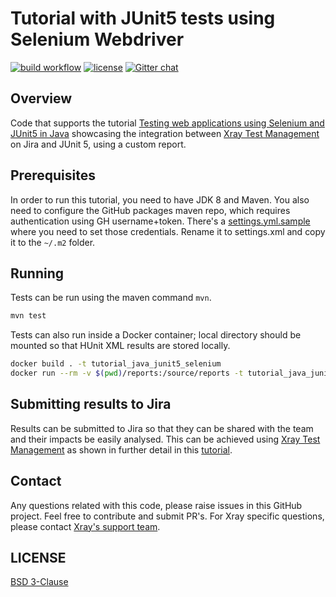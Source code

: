 # Tutorial with JUnit5 tests using Selenium Webdriver

[![build workflow](https://github.com/Xray-App/tutorial-java-junit5-selenium/actions/workflows/main.yml/badge.svg)](https://github.com/Xray-App/tutorial-java-junit5-selenium/actions/workflows/main.yml)
[![license](https://img.shields.io/badge/License-BSD%203--Clause-green.svg)](https://opensource.org/licenses/BSD-3-Clause)
[![Gitter chat](https://badges.gitter.im/gitterHQ/gitter.png)](https://gitter.im/Xray-App/community)

## Overview

Code that supports the tutorial [Testing web applications using Selenium and JUnit5 in Java](https://docs.getxray.app/display/XRAY/Testing+web+applications+using+Selenium+and+Junit5+in+Java) showcasing the integration between [Xray Test Management](https://www.getxray.app/) on Jira and JUnit 5, using a custom report.

## Prerequisites

In order to run this tutorial, you need to have JDK 8 and Maven.
You also need to configure the GitHub packages maven repo, which requires authentication using GH username+token.
There's a [settings.yml.sample](settings.xml.sample) where you need to set those credentials. Rename it to settings.xml and copy it to the `~/.m2` folder.

## Running

Tests can be run using the maven command `mvn`.

```bash
mvn test
```

Tests can also run inside a Docker container; local directory should be mounted so that HUnit XML results are stored locally.

```bash
docker build . -t tutorial_java_junit5_selenium
docker run --rm -v $(pwd)/reports:/source/reports -t tutorial_java_junit5_selenium
```

## Submitting results to Jira

Results can be submitted to Jira so that they can be shared with the team and their impacts be easily analysed.
This can be achieved using [Xray Test Management](https://www.getxray.app/) as shown in further detail in this [tutorial](https://docs.getxray.app/display/XRAY/Testing+web+applications+using+Selenium+and+Junit5+in+Java).

## Contact

Any questions related with this code, please raise issues in this GitHub project. Feel free to contribute and submit PR's.
For Xray specific questions, please contact [Xray's support team](https://jira.getxray.app/servicedesk/customer/portal/2).


## LICENSE

[BSD 3-Clause](LICENSE)
